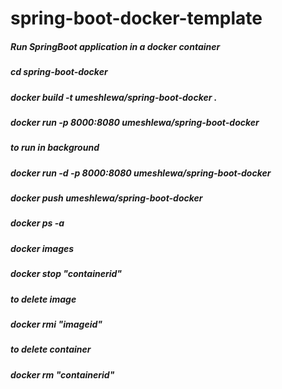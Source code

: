 # spring-boot-docker-template

##### Run SpringBoot application in a docker container

##### cd spring-boot-docker
##### docker build -t umeshlewa/spring-boot-docker .
##### docker run -p 8000:8080 umeshlewa/spring-boot-docker

##### to run in background
##### docker run -d -p 8000:8080 umeshlewa/spring-boot-docker

##### docker push umeshlewa/spring-boot-docker

##### docker ps -a
##### docker images

##### docker stop "containerid"

##### to delete image
##### docker rmi "imageid"

##### to delete container
##### docker rm "containerid"
